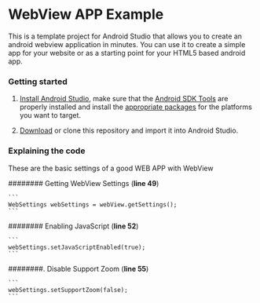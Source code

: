 # WebView APP Example

This is a template project for Android Studio that allows you to create an android webview application in minutes. You can use it to create a simple app for your website or as a starting point for your HTML5 based android app.

### Getting started

1. [Install Android Studio](http://developer.android.com/sdk/index.html), make sure that the [Android SDK Tools](http://developer.android.com/sdk/index.html#Other) are properly installed and install the [appropriate packages](http://developer.android.com/sdk/installing/adding-packages.html) for the platforms you want to target.

2. [Download](https://github.com/rony-freitas/webview/archive/master.zip) or clone this repository and import it into Android Studio.

### Explaining the code

These are the basic settings of a good WEB APP with WebView

######## Getting WebView Settings (**line 49**)

	```
	WebSettings webSettings = webView.getSettings();
	```
  
######## Enabling JavaScript (**line 52**)

	```
	webSettings.setJavaScriptEnabled(true);
	```
  
########. Disable Support Zoom (**line 55**)

	```
	webSettings.setSupportZoom(false);
	```
